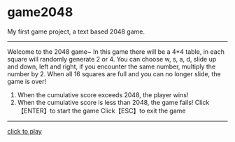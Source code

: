 # game2048
My first game project, a text based 2048 game.
***********************************************************
Welcome to the 2048 game~
In this game there will be a 4*4 table, in each square will randomly generate 2 or 4.
You can choose w, s, a, d, slide up and down, left and right, if you encounter the same number, multiply the number by 2.
When all 16 squares are full and you can no longer slide, the game is over!
1. When the cumulative score exceeds 2048, the player wins!
2. When the cumulative score is less than 2048, the game fails!
Click【ENTER】to start the game
Click【ESC】to exit the game
***********************************************************
[click to play]([url](https://replit.com/@Noobhacker70156/2048#main.cpp))
